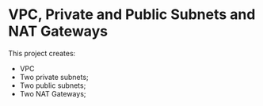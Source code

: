 # VPC, Private and Public Subnets and NAT Gateways

This project creates:
- VPC
- Two private subnets;
- Two public subnets;
- Two NAT Gateways;